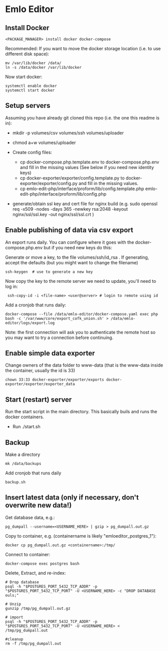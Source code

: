 Emlo Editor
===========

Install Docker
--------------

    <PACKAGE_MANAGER> install docker docker-compose
    
Recommended: If you want to move the docker storage location (i.e. to use different disk space):

    mv /var/lib/docker /data/
    ln -s /data/docker /var/lib/docker

Now start docker:

    systemctl enable docker
    systemctl start docker

Setup servers
--------------

Assuming you have already git cloned this repo (i.e. the one this readme is in):

 - mkdir -p volumes/csv volumes/ssh volumes/uploader
 - chmod a+w volumes/uploader

 - Create config files:
   - cp docker-compose.php.template.env to docker-compose.php.env and fill in the missing values (See below if you need new identity keys)
   - cp docker-exporter/exporter/config.template.py to docker-exporter/exporter/config.py and fill in the missing values.
   - cp emlo-edit-php/interface/proform/lib/config.template.php emlo-edit-php/interface/proform/lib/config.php

 - generate/obtain ssl key and cert file for nginx build (e.g. sudo openssl req -x509 -nodes -days 365 -newkey rsa:2048 -keyout nginx/ssl/ssl.key -out nginx/ssl/ssl.crt )


Enable publishing of data via csv export
----------------------------------------

An export runs daily. You can configure where it goes with the docker-compose.php.env but if you need new keys do this:
    
Generate or move a key, to the file volumes/ssh/id_rsa . If generating, accept the defaults (but you might want to change the filename)

    ssh-keygen  # use to generate a new key
    
Now copy the key to the remote server we need to update, you'll need to log in:
    
     ssh-copy-id -i <file-name> <user@server> # login to remote using id

Add a cronjob that runs daily:

    docker-compose --file /data/emlo-editor/docker-compose.yaml exec php bash -c '/var/www/core/export_cofk_union.sh' > /data/emlo-editor/logs/export.log

Note: the first connection will ask you to authenticate the remote host so you may want to try a connection before continuing.  

Enable simple data exporter
---------------
Change owners of the data folder to www-data (that is the www-data inside the container, usually the id is 33)

    chown 33:33 docker-exporter/exporter/exports docker-exporter/exporter/exporter_data


Start (restart) server
-----------

Run the start script in the main directory. This basically buils and runs the docker containers.

 - Run ./start.sh



Backup
------

Make a directory

	mk /data/backups

Add cronjob that runs daily

	backup.sh


Insert latest data (only if necessary, don't overwrite new data!)
------------------

Get database data, e.g.:

    pg_dumpall --username=<USERNAME_HERE> | gzip > pg_dumpall.out.gz

Copy to container, e.g. (containername is likely "emloeditor_postgres_1"):

    docker cp pg_dumpall.out.gz <containername>:/tmp/

Connect to container:

    docker-compose exec postgres bash

Delete, Extract, and re-index:

	# Drop database
    psql -h "$POSTGRES_PORT_5432_TCP_ADDR" -p "$POSTGRES_PORT_5432_TCP_PORT" -U <USERNAME_HERE> -c "DROP DATABASE ouls;"
    
    # Unzip
    gunzip /tmp/pg_dumpall.out.gz
    
    # import
    psql -h "$POSTGRES_PORT_5432_TCP_ADDR" -p "$POSTGRES_PORT_5432_TCP_PORT" -U <USERNAME_HERE> < /tmp/pg_dumpall.out
    
    #cleanup
    rm -f /tmp/pg_dumpall.out